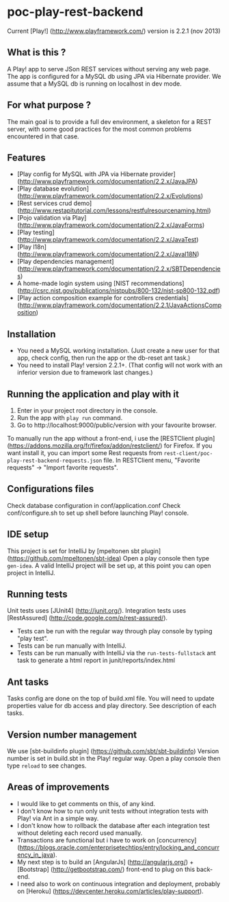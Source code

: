 
poc-play-rest-backend
=====================


Current [Play!] (http://www.playframework.com/) version is 2.2.1 (nov 2013)

What is this ?
--------------
A Play! app to serve JSon REST services without serving any web page.
The app is configured for a MySQL db using JPA via Hibernate provider.
We assume that a MySQL db is running on localhost in dev mode.

For what purpose ?
------------------
The main goal is to provide a full dev environment, a skeleton for a REST server,
with some good practices for the most common problems encountered in that case.

Features
--------
* [Play config for MySQL with JPA via Hibernate provider] (http://www.playframework.com/documentation/2.2.x/JavaJPA)
* [Play database evolution] (http://www.playframework.com/documentation/2.2.x/Evolutions)
* [Rest services crud demo] (http://www.restapitutorial.com/lessons/restfulresourcenaming.html)
* [Pojo validation via Play] (http://www.playframework.com/documentation/2.2.x/JavaForms)
* [Play testing] (http://www.playframework.com/documentation/2.2.x/JavaTest)
* [Play l18n] (http://www.playframework.com/documentation/2.2.x/JavaI18N)
* [Play dependencies management] (http://www.playframework.com/documentation/2.2.x/SBTDependencies)
* A home-made login system using [NIST recommendations] (http://csrc.nist.gov/publications/nistpubs/800-132/nist-sp800-132.pdf)
* [Play action composition example for controllers credentials] (http://www.playframework.com/documentation/2.2.1/JavaActionsComposition)

Installation
------------
* You need a MySQL working installation. (Just create a new user for that app, check config, then run the app or the db-reset ant task.)
* You need to install Play! version 2.2.1+. (That config will not work with an inferior version due to framework last changes.)

Running the application and play with it
----------------------------------------
1. Enter in your project root directory in the console.
2. Run the app with `play run` command.
3. Go to http://localhost:9000/public/version with your favourite browser.

To manually run the app without a front-end, i use the [RESTClient plugin] (https://addons.mozilla.org/fr/firefox/addon/restclient/) for Firefox.
If you want install it, you can import some Rest requests from `rest-client/poc-play-rest-backend-requests.json` file.
In RESTClient menu, "Favorite requests" -> "Import favorite requests".

Configurations files
--------------------
Check database configuration in conf/application.conf
Check conf/configure.sh to set up shell before launching Play! console.

IDE setup
---------
This project is set for IntelliJ by [mpeltonen sbt plugin] (https://github.com/mpeltonen/sbt-idea)
Open a play console then type `gen-idea`.
A valid IntelliJ project will be set up, at this point you can open project in IntelliJ.

Running tests
-------------
Unit tests uses [JUnit4] (http://junit.org/).
Integration tests uses [RestAssured] (http://code.google.com/p/rest-assured/).

* Tests can be run with the regular way through play console by typing "play test".
* Tests can be run manually with IntelliJ.
* Tests can be run manually with IntelliJ via the `run-tests-fullstack` ant task
to generate a html report in junit/reports/index.html

Ant tasks
---------
Tasks config are done on the top of build.xml file.
You will need to update properties value for db access and play directory.
See description of each tasks.

Version number management
-------------------------
We use [sbt-buildinfo plugin] (https://github.com/sbt/sbt-buildinfo)
Version number is set in build.sbt in the Play! regular way.
Open a play console then type `reload` to see changes.

Areas of improvements
---------------------
* I would like to get comments on this, of any kind.
* I don't know how to run only unit tests without integration tests with Play! via Ant in a simple way.
* I don't know how to rollback the database after each integration test without deleting each record used manually.
* Transactions are functional but i have to work on [concurrency] (https://blogs.oracle.com/enterprisetechtips/entry/locking_and_concurrency_in_java).
* My next step is to build an [AngularJs] (http://angularjs.org/) + [Bootstrap] (http://getbootstrap.com/) front-end to plug on this back-end.
* I need also to work on continuous integration and deployment, probably on [Heroku] (https://devcenter.heroku.com/articles/play-support).

